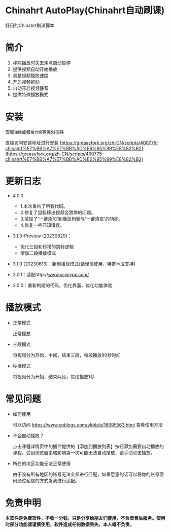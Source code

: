 # Chinahrt AutoPlay(Chinahrt自动刷课)
好用的Chinahrt刷课脚本

# 简介

1. 移除播放时失去焦点自动暂停
2. 提供视频自动开始播放
3. 调整视频播放速度
4. 开启视频拖动
5. 自动开启视频静音
6. 提供特殊播放模式

# 安装

安装`油猴`或者`暴力猴`等类似插件

直接访问安装地址进行安装 [https://greasyfork.org/zh-CN/scripts/400775-chinahrt%E7%BB%A7%E7%BB%AD%E6%95%99%E8%82%B2](https://greasyfork.org/zh-CN/scripts/400775-chinahrt%E7%BB%A7%E7%BB%AD%E6%95%99%E8%82%B2)

# 更新日志
- 4.0.0
  - 1.本次重构了所有代码。
  - 2.修复了鼠标移出视频会暂停的问题。
  - 3.增加了'一键添加'到播放列表与'一键清空'的功能。
  - 4.修复一些已知错误。

- 3.1.3-Preview (20230829)：
  - 优化三段和秒播的跳转逻辑
  - 增加二段播放模式  

- 3.1.0 (20230613)：新增播放模式(请谨慎使用，特定地区支持)

- 3.0.1：适配http://www.scjxjypx.com/

- 3.0.0：重新构建的代码，优化界面，优化功能体验

# 播放模式

- 正常模式

    正常播放

- 三段模式

    将视频分为开始，中间，结束三段，每段播放90秒时间

- 秒播模式

    将视频分为开始，结束两段，每段播放1秒

# 常见问题

- 如何使用

    可以访问 https://www.cnblogs.com/ykbb/p/16695563.html 查看使用方法

- 不会自动播放？

    点击课程详情页中的插件提供的【添加到播放列表】按钮添加需要自动播放的课程。受到浏览器策略影响第一次可能无法自动播放，请手动点击播放。

- 所在的地区功能无法正常使用

    由于没有所有地区的账号无法全都进行匹配，如果愿意的话可以将你的账号密码通过私信的方式发我进行适配。


# 免责申明

**本软件是免费软件，不收一分钱，只是分享给朋友们使用，不负责售后服务。使用时部分功能请谨慎使用，软件造成任何数据丢失，本人概不负责。**
